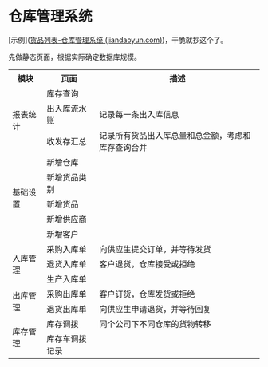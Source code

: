 # 仓库管理系统



[示例]([货品列表-仓库管理系统 (jiandaoyun.com)](https://www.jiandaoyun.com/a/60cfefc63919b30008a86586#/app/60cfefc63919b30008a86586/dash/5caee22513dec571215051df))，干脆就抄这个了。



先做静态页面，根据实际确定数据库规模。



<table>
    <tr>
    	<th>模块</th>
    	<th>页面</th>
    	<th>描述</th>
    </tr>
    <tr>
    	<td rowspan="3">报表统计</td>
    	<td>库存查询</td>
    	<td></td>
    </tr>
    <tr>
    	<td>出入库流水账</td>
    	<td>记录每一条出入库信息</td>
    </tr>
    <tr>
    	<td>收发存汇总</td>
    	<td>记录所有货品出入库总量和总金额，考虑和库存查询合并</td>
    </tr>
    <tr>
    	<td rowspan="5">基础设置</td>
    	<td>新增仓库</td>
    	<td></td>
    </tr>
    <tr>
    	<td>新增货品类别</td>
    	<td></td>
    </tr>
    <tr>
    	<td>新增货品</td>
    	<td></td>
    </tr>
    <tr>
    	<td>新增供应商</td>
    	<td></td>
    </tr>
    <tr>
    	<td>新增客户</td>
    	<td></td>
    </tr>
    <tr>
    	<td rowspan="3">入库管理</td>
        <td>采购入库单</td>
        <td>向供应生提交订单，并等待发货</td>
    </tr>
    <tr>
    	<td>退货入库单</td>
    	<td>客户退货，仓库接受或拒绝</td>
    </tr>
    <tr>
    	<td>生产入库单</td>
    	<td></td>
    </tr>
    <tr>
    	<td rowspan="2">出库管理</td>
        <td>采购出库单</td>
        <td>客户订货，仓库发货或拒绝</td>
    </tr>
    <tr> 
        <td>退货出库单</td>
        <td>向供应生申请退货，并等待回复</td>
    </tr> 
    <tr>
    	<td rowspan="2">库存管理</td>
        <td>库存调拨</td>
        <td>同个公司下不同仓库的货物转移</td>
    </tr>
    <tr> 
        <td>库存车调拨记录</td>
        <td></td>
    </tr> 
</table>

